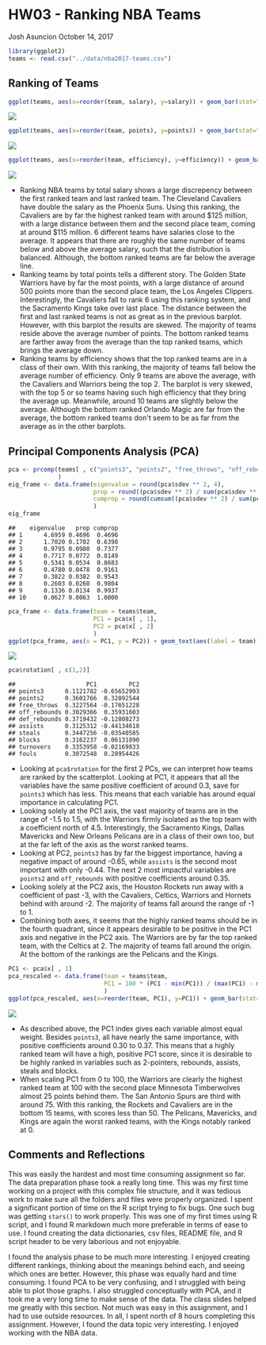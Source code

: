 HW03 - Ranking NBA Teams
================
Josh Asuncion
October 14, 2017

``` r
library(ggplot2)
teams <- read.csv("../data/nba2017-teams.csv")
```

Ranking of Teams
----------------

``` r
ggplot(teams, aes(x=reorder(team, salary), y=salary)) + geom_bar(stat="identity") + geom_hline(yintercept=mean(teams$salary), col="red", size=2) + xlab("Team") + ylab("Salary (in millions)") + ggtitle("NBA Teams ranked by Total Salary") + coord_flip()
```

![](hw03-josh-asuncion_files/figure-markdown_github-ascii_identifiers/unnamed-chunk-2-1.png)

``` r
ggplot(teams, aes(x=reorder(team, points), y=points)) + geom_bar(stat="identity") + geom_hline(yintercept=mean(teams$points), col="red", size=2) + xlab("Team") + ylab("Total Points") + ggtitle("NBA Teams ranked by Total Points") + coord_flip()
```

![](hw03-josh-asuncion_files/figure-markdown_github-ascii_identifiers/unnamed-chunk-3-1.png)

``` r
ggplot(teams, aes(x=reorder(team, efficiency), y=efficiency)) + geom_bar(stat="identity") + geom_hline(yintercept=mean(teams$efficiency), col="red", size=2) + xlab("Team") + ylab("Total Efficiency") + ggtitle("NBA Teams ranked by Total Efficiency") + coord_flip()
```

![](hw03-josh-asuncion_files/figure-markdown_github-ascii_identifiers/unnamed-chunk-4-1.png)

-   Ranking NBA teams by total salary shows a large discrepency between the first ranked team and last ranked team. The Cleveland Cavaliers have double the salary as the Phoenix Suns. Using this ranking, the Cavaliers are by far the highest ranked team with around $125 million, with a large distance between them and the second place team, coming at around $115 million. 6 different teams have salaries close to the average. It appears that there are roughly the same number of teams below and above the average salary, such that the distribution is balanced. Although, the bottom ranked teams are far below the average line.
-   Ranking teams by total points tells a different story. The Golden State Warriors have by far the most points, with a large distance of around 500 points more than the second place team, the Los Angeles Clippers. Interestingly, the Cavaliers fall to rank 6 using this ranking system, and the Sacramento Kings take over last place. The distance between the first and last ranked teams is not as great as in the previous barplot. However, with this barplot the results are skewed. The majority of teams reside above the average number of points. The bottom ranked teams are farther away from the average than the top ranked teams, which brings the average down.
-   Ranking teams by efficiency shows that the top ranked teams are in a class of their own. With this ranking, the majority of teams fall below the average number of efficiency. Only 9 teams are above the average, with the Cavaliers and Warriors being the top 2. The barplot is very skewed, with the top 5 or so teams having such high efficiency that they bring the average up. Meanwhile, around 10 teams are slightly below the average. Although the bottom ranked Orlando Magic are far from the average, the bottom ranked teams don't seem to be as far from the average as in the other barplots.

Principal Components Analysis (PCA)
-----------------------------------

``` r
pca <- prcomp(teams[ , c("points3", "points2", "free_throws", "off_rebounds", "def_rebounds", "assists", "steals", "blocks", "turnovers", "fouls")], scale. = TRUE
              )
eig_frame <- data.frame(eigenvalue = round(pca$sdev ** 2, 4),
                        prop = round((pca$sdev ** 2) / sum(pca$sdev ** 2), 4),
                        cumprop = round(cumsum((pca$sdev ** 2) / sum(pca$sdev ** 2)), 4)
                        )
eig_frame
```

    ##    eigenvalue   prop cumprop
    ## 1      4.6959 0.4696  0.4696
    ## 2      1.7020 0.1702  0.6398
    ## 3      0.9795 0.0980  0.7377
    ## 4      0.7717 0.0772  0.8149
    ## 5      0.5341 0.0534  0.8683
    ## 6      0.4780 0.0478  0.9161
    ## 7      0.3822 0.0382  0.9543
    ## 8      0.2603 0.0260  0.9804
    ## 9      0.1336 0.0134  0.9937
    ## 10     0.0627 0.0063  1.0000

``` r
pca_frame <- data.frame(team = teams$team,
                        PC1 = pca$x[ , 1],
                        PC2 = pca$x[ , 2]
                        )
ggplot(pca_frame, aes(x = PC1, y = PC2)) + geom_text(aes(label = team)) + geom_hline(yintercept = 0) + geom_vline(xintercept = 0) + ggtitle("PCA plot (PC1 and PC2)")
```

![](hw03-josh-asuncion_files/figure-markdown_github-ascii_identifiers/unnamed-chunk-6-1.png)

``` r
pca$rotation[ , c(1,2)]
```

    ##                    PC1         PC2
    ## points3      0.1121782 -0.65652993
    ## points2      0.3601766  0.32892544
    ## free_throws  0.3227564 -0.17651228
    ## off_rebounds 0.3029366  0.35931603
    ## def_rebounds 0.3719432 -0.12808273
    ## assists      0.3125312 -0.44134618
    ## steals       0.3447256 -0.03540585
    ## blocks       0.3162237  0.06131890
    ## turnovers    0.3353958 -0.02169833
    ## fouls        0.3072548  0.28954426

-   Looking at `pca$rotation` for the first 2 PCs, we can interpret how teams are ranked by the scatterplot. Looking at PC1, it appears that all the variables have the same positive coefficient of around 0.3, save for `points3` which has less. This means that each variable has around equal importance in calculating PC1.
-   Looking solely at the PC1 axis, the vast majority of teams are in the range of -1.5 to 1.5, with the Warriors firmly isolated as the top team with a coefficient north of 4.5. Interestingly, the Sacramento Kings, Dallas Mavericks and New Orleans Pelicans are in a class of their own too, but at the far left of the axis as the worst ranked teams.
-   Looking at PC2, `points3` has by far the biggest importance, having a negative impact of around -0.65, while `assists` is the second most important with only -0.44. The next 2 most impactful variables are `points2` and `off_rebounds` with positive coefficients around 0.35.
-   Looking solely at the PC2 axis, the Houston Rockets run away with a coefficient of past -3, with the Cavaliers, Celtics, Warriors and Hornets behind with around -2. The majority of teams fall around the range of -1 to 1.
-   Combining both axes, it seems that the highly ranked teams should be in the fourth quadrant, since it appears desirable to be positive in the PC1 axis and negative in the PC2 axis. The Warriors are by far the top ranked team, with the Celtics at 2. The majority of teams fall around the origin. At the bottom of the rankings are the Pelicans and the Kings.

``` r
PC1 <- pca$x[ , 1]
pca_rescaled <- data.frame(team = teams$team,
                           PC1 = 100 * (PC1 - min(PC1)) / (max(PC1) - min(PC1))
                           )
ggplot(pca_rescaled, aes(x=reorder(team, PC1), y=PC1)) + geom_bar(stat="identity") + xlab("Team") + ylab("First PC (scaled from 0 to 100)") + ggtitle("NBA Teams ranked by scaled PC1") + coord_flip()
```

![](hw03-josh-asuncion_files/figure-markdown_github-ascii_identifiers/unnamed-chunk-8-1.png)

-   As described above, the PC1 index gives each variable almost equal weight. Besides `points3`, all have nearly the same importance, with positive coefficients around 0.30 to 0.37. This means that a highly ranked team will have a high, positive PC1 score, since it is desirable to be highly ranked in variables such as 2-pointers, rebounds, assists, steals and blocks.
-   When scaling PC1 from 0 to 100, the Warriors are clearly the highest ranked team at 100 with the second place Minnesota Timberwolves almost 25 points behind them. The San Antonio Spurs are third with around 75. With this ranking, the Rockets and Cavaliers are in the bottom 15 teams, with scores less than 50. The Pelicans, Mavericks, and Kings are again the worst ranked teams, with the Kings notably ranked at 0.

Comments and Reflections
------------------------

This was easily the hardest and most time consuming assignment so far. The data preparation phase took a really long time. This was my first time working on a project with this complex file structure, and it was tedious work to make sure all the folders and files were properly organized. I spent a significant portion of time on the R script trying to fix bugs. One such bug was getting `stars()` to work properly. This was one of my first times using R script, and I found R markdown much more preferable in terms of ease to use. I found creating the data dictionaries, csv files, README file, and R script header to be very laborious and not enjoyable.

I found the analysis phase to be much more interesting. I enjoyed creating different rankings, thinking about the meanings behind each, and seeing which ones are better. However, this phase was equally hard and time consuming. I found PCA to be very confusing, and I struggled with being able to plot those graphs. I also struggled conceptually with PCA, and it took me a very long time to make sense of the data. The class slides helped me greatly with this section. Not much was easy in this assignment, and I had to use outside resources. In all, I spent north of 8 hours completing this assignment. However, I found the data topic very interesting. I enjoyed working with the NBA data.

